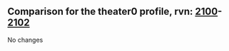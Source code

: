 ## Comparison for the theater0 profile, rvn: [2100](https://github.com/PRO100KatYT/FortniteProfileRevisions/tree/main/profiles/theater0/2100%20theater0.json)-[2102](https://github.com/PRO100KatYT/FortniteProfileRevisions/tree/main/profiles/theater0/2102%20theater0.json)

No changes
